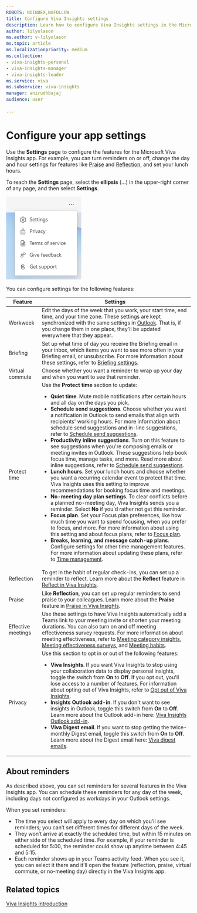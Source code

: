 ```yaml
---
ROBOTS: NOINDEX,NOFOLLOW
title: Configure Viva Insights settings
description: Learn how to configure Viva Insights settings in the Microsoft Viva Insights app
author: lilyolason
ms.author: v-lilyolason
ms.topic: article
ms.localizationpriority: medium 
ms.collection: 
- viva-insights-personal
- viva-insights-manager
- viva-insights-leader
ms.service: viva
ms.subservice: viva-insights
manager: anirudhbajaj
audience: user

---
```


# Configure your app settings

Use the **Settings** page to configure the features for the Microsoft Viva Insights app. For example, you can turn reminders on or off, change the day and hour settings for features like [Praise](praise.md) and [Reflection](reflect.md), and set your lunch hours.

To reach the **Settings** page, select the **ellipsis** (...) in the upper-right corner of any page, and then select **Settings**.

   ![Screenshot that shows selecting settings.](../images/ellipses.png)

You can configure settings for the following features:

| Feature | Settings |  
|---|---|
| Workweek |  Edit the days of the week that you work, your start time, end time, and your time zone. These settings are kept synchronized with the same settings in [Outlook](https://outlook.office.com/calendar/options/calendar/view/appearance). That is, if you change them in one place, they'll be updated everywhere that they appear. 
| Briefing |  Set up what time of day you receive the Briefing email in your inbox, which items you want to see more often in your Briefing email, or  unsubscribe. For more information about these settings, refer to [Briefing settings](../../Briefing/be-settings.md?toc=/viva/insights/personal/teams/new/toc.json&bc=/viva/insights/breadcrumb/toc.json).
| Virtual commute | Choose whether you want a reminder to wrap up your day and when you want to see that reminder. 
| Protect time | Use the **Protect time** section to update: <ul> <li>**Quiet time**. Mute mobile notifications after certain hours and all day on the days you pick. </li><li>**Schedule send suggestions**. Choose whether you want a notification in Outlook to send emails that align with recipients' working hours. For more information about schedule send suggestions and in-line suggestions, refer to [Schedule send suggestions](../../use/delay-delivery.md?toc=/viva/insights/personal/teams/new/toc.json&bc=/viva/insights/breadcrumb/toc.json). </li><li>**Productivity inline suggestions**. Turn on this feature to see suggestions when you're composing emails or meeting invites in Outlook. These suggestions help book focus time, manage tasks, and more. Read more about inline suggestions, refer to [Schedule send suggestions](../../use/delay-delivery.md?toc=/viva/insights/personal/teams/new/toc.json&bc=/viva/insights/breadcrumb/toc.json).</li><li>**Lunch hours**. Set your lunch hours and choose whether you want a recurring calendar event to protect that time. Viva Insights uses this setting to improve recommendations for booking focus time and meetings.</li><li>**No-meeting day plan settings**. To clear conflicts before a planned no-meeting day, Viva Insights sends you a reminder. Select **No** if you'd rather not get this reminder.</li><li>**Focus plan**. Set your Focus plan preferences, like how much time you want to spend focusing, when you prefer to focus, and more. For more information about using this setting and about focus plans, refer to [Focus plan](focus-plan.md).</li><li>**Breaks, learning, and message catch-up plans**. Configure settings for other time management features. For more information about updating these plans, refer to [Time management](time-management.md).
| Reflection| To get in the habit of regular check-ins, you can set up a reminder to reflect. Learn more about the **Reflect** feature in [Reflect in Viva Insights](reflect.md).
| Praise | Like **Reflection**, you can set up regular reminders to send praise to your colleagues. Learn more about the **Praise** feature in [Praise in Viva Insights](praise.md).
| Effective meetings| Use these settings to have Viva Insights automatically add a Teams link to your meeting invite or shorten your meeting durations. You can also turn on and off meeting effectiveness survey requests. For more information about meeting effectiveness, refer to [Meeting category insights](meeting-category-insights.md), [Meeting effectiveness surveys](meeting-effectiveness-surveys.md), and [Meeting habits](meeting-habits.md).
| Privacy| Use this section to opt in or out of the following features: <ul><li>**Viva Insights**. If you want Viva Insights to stop using your collaboration data to display personal insights, toggle the switch from **On** to **Off**. If you opt out, you'll lose access to a number of features. For information about opting out of Viva Insights, refer to [Opt out of Viva Insights](../../use/opt-out-of-mya.md?toc=/viva/insights/personal/teams/new/toc.json&bc=/viva/insights/breadcrumb/toc.json).</li><li>**Insights Outlook add-in**. If you don't want to see insights in Outlook, toggle this switch from **On** to **Off**. Learn more about the Outlook add-in here: [Viva Insights Outlook add-in](../../use/add-in.md?toc=/viva/insights/personal/teams/new/toc.json&bc=/viva/insights/breadcrumb/toc.json).</li><li>**Viva Digest email**. If you want to stop getting the twice-monthly Digest email, toggle this switch from **On** to **Off**. Learn more about the Digest email here: [Viva digest emails](../../use/email-digests-3.md?toc=/viva/insights/personal/teams/new/toc.json&bc=/viva/insights/breadcrumb/toc.json).

## About reminders

As described above, you can set reminders for several features in the Viva Insights app. You can schedule these reminders for any day of the week, including days not configured as workdays in your Outlook settings.

When you set reminders:

* The time you select will apply to every day on which you'll see reminders; you can’t set different times for different days of the week.  
* They won’t arrive at exactly the scheduled time, but within 15 minutes on either side of the scheduled time. For example, if your reminder is scheduled for 5:00, the reminder could show up anytime between 4:45 and 5:15.
* Each reminder shows up in your Teams activity feed. When you see it, you can select it there and it'll open the feature (reflection, praise, virtual commute, or no-meeting day) directly in the Viva Insights app.

## Related topics

[Viva Insights introduction](../viva-teams-app.md)
